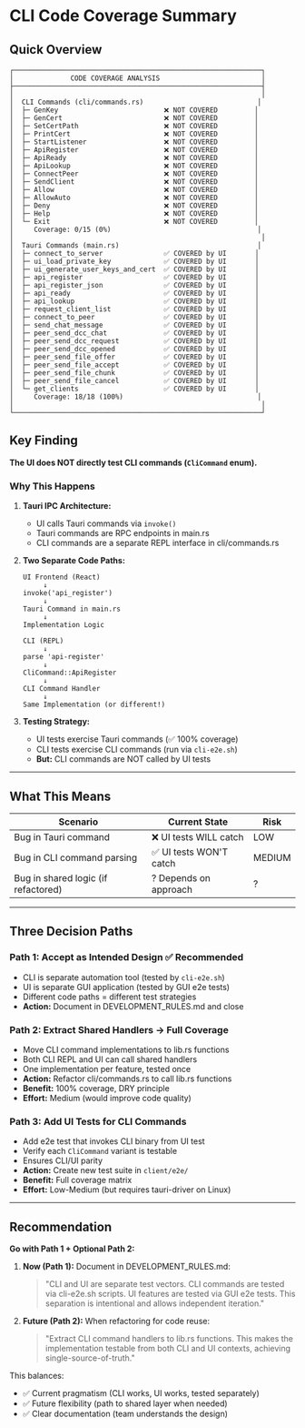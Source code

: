 # CLI Code Coverage Summary

## Quick Overview

```
┌─────────────────────────────────────────────────────────────┐
│              CODE COVERAGE ANALYSIS                         │
├─────────────────────────────────────────────────────────────┤
│                                                             │
│  CLI Commands (cli/commands.rs)                            │
│  ├─ GenKey                          ❌ NOT COVERED         │
│  ├─ GenCert                         ❌ NOT COVERED         │
│  ├─ SetCertPath                     ❌ NOT COVERED         │
│  ├─ PrintCert                       ❌ NOT COVERED         │
│  ├─ StartListener                   ❌ NOT COVERED         │
│  ├─ ApiRegister                     ❌ NOT COVERED         │
│  ├─ ApiReady                        ❌ NOT COVERED         │
│  ├─ ApiLookup                       ❌ NOT COVERED         │
│  ├─ ConnectPeer                     ❌ NOT COVERED         │
│  ├─ SendClient                      ❌ NOT COVERED         │
│  ├─ Allow                           ❌ NOT COVERED         │
│  ├─ AllowAuto                       ❌ NOT COVERED         │
│  ├─ Deny                            ❌ NOT COVERED         │
│  ├─ Help                            ❌ NOT COVERED         │
│  └─ Exit                            ❌ NOT COVERED         │
│     Coverage: 0/15 (0%)                                    │
│                                                             │
│  Tauri Commands (main.rs)                                  │
│  ├─ connect_to_server               ✅ COVERED by UI       │
│  ├─ ui_load_private_key             ✅ COVERED by UI       │
│  ├─ ui_generate_user_keys_and_cert  ✅ COVERED by UI       │
│  ├─ api_register                    ✅ COVERED by UI       │
│  ├─ api_register_json               ✅ COVERED by UI       │
│  ├─ api_ready                       ✅ COVERED by UI       │
│  ├─ api_lookup                      ✅ COVERED by UI       │
│  ├─ request_client_list             ✅ COVERED by UI       │
│  ├─ connect_to_peer                 ✅ COVERED by UI       │
│  ├─ send_chat_message               ✅ COVERED by UI       │
│  ├─ peer_send_dcc_chat              ✅ COVERED by UI       │
│  ├─ peer_send_dcc_request           ✅ COVERED by UI       │
│  ├─ peer_send_dcc_opened            ✅ COVERED by UI       │
│  ├─ peer_send_file_offer            ✅ COVERED by UI       │
│  ├─ peer_send_file_accept           ✅ COVERED by UI       │
│  ├─ peer_send_file_chunk            ✅ COVERED by UI       │
│  ├─ peer_send_file_cancel           ✅ COVERED by UI       │
│  └─ get_clients                     ✅ COVERED by UI       │
│     Coverage: 18/18 (100%)                                 │
│                                                             │
└─────────────────────────────────────────────────────────────┘
```

## Key Finding

**The UI does NOT directly test CLI commands (`CliCommand` enum).**

### Why This Happens

1. **Tauri IPC Architecture:** 
   - UI calls Tauri commands via `invoke()`
   - Tauri commands are RPC endpoints in main.rs
   - CLI commands are a separate REPL interface in cli/commands.rs

2. **Two Separate Code Paths:**
   ```
   UI Frontend (React)
        ↓
   invoke('api_register') 
        ↓
   Tauri Command in main.rs
        ↓
   Implementation Logic
   
   CLI (REPL)
        ↓
   parse 'api-register'
        ↓
   CliCommand::ApiRegister
        ↓
   CLI Command Handler
        ↓
   Same Implementation (or different!)
   ```

3. **Testing Strategy:**
   - UI tests exercise Tauri commands (✅ 100% coverage)
   - CLI tests exercise CLI commands (run via `cli-e2e.sh`)
   - **But:** CLI commands are NOT called by UI tests

---

## What This Means

| Scenario | Current State | Risk |
|----------|---------------|------|
| Bug in Tauri command | ❌ UI tests WILL catch | LOW |
| Bug in CLI command parsing | ✅ UI tests WON'T catch | MEDIUM |
| Bug in shared logic (if refactored) | ? Depends on approach | ? |

---

## Three Decision Paths

### Path 1: Accept as Intended Design ✅ Recommended
- CLI is separate automation tool (tested by `cli-e2e.sh`)
- UI is separate GUI application (tested by GUI e2e tests)
- Different code paths = different test strategies
- **Action:** Document in DEVELOPMENT_RULES.md and close

### Path 2: Extract Shared Handlers → Full Coverage
- Move CLI command implementations to lib.rs functions
- Both CLI REPL and UI can call shared handlers
- One implementation per feature, tested once
- **Action:** Refactor cli/commands.rs to call lib.rs functions
- **Benefit:** 100% coverage, DRY principle
- **Effort:** Medium (would improve code quality)

### Path 3: Add UI Tests for CLI Commands
- Add e2e test that invokes CLI binary from UI test
- Verify each `CliCommand` variant is testable
- Ensures CLI/UI parity
- **Action:** Create new test suite in `client/e2e/`
- **Benefit:** Full coverage matrix
- **Effort:** Low-Medium (but requires tauri-driver on Linux)

---

## Recommendation

**Go with Path 1 + Optional Path 2:**

1. **Now (Path 1):** Document in DEVELOPMENT_RULES.md:
   > "CLI and UI are separate test vectors. CLI commands are tested via cli-e2e.sh scripts. UI features are tested via GUI e2e tests. This separation is intentional and allows independent iteration."

2. **Future (Path 2):** When refactoring for code reuse:
   > "Extract CLI command handlers to lib.rs functions. This makes the implementation testable from both CLI and UI contexts, achieving single-source-of-truth."

This balances:
- ✅ Current pragmatism (CLI works, UI works, tested separately)
- ✅ Future flexibility (path to shared layer when needed)
- ✅ Clear documentation (team understands the design)
